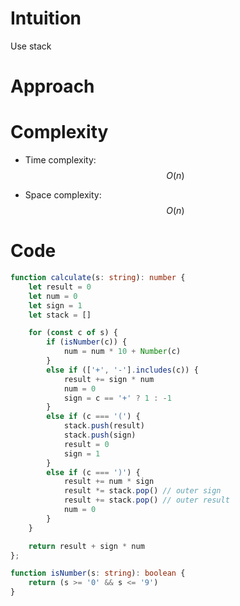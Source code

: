 # Intuition
Use stack

# Approach

# Complexity
- Time complexity: $$O(n)$$
<!-- Add your time complexity here, e.g. $$O(n)$$ -->

- Space complexity: $$O(n)$$
<!-- Add your space complexity here, e.g. $$O(n)$$ -->

# Code
```ts
function calculate(s: string): number {
    let result = 0
    let num = 0
    let sign = 1
    let stack = []

    for (const c of s) {
        if (isNumber(c)) {
            num = num * 10 + Number(c)
        }
        else if (['+', '-'].includes(c)) {
            result += sign * num
            num = 0
            sign = c == '+' ? 1 : -1
        }
        else if (c === '(') {
            stack.push(result)
            stack.push(sign)
            result = 0
            sign = 1
        }
        else if (c === ')') {
            result += num * sign
            result *= stack.pop() // outer sign
            result += stack.pop() // outer result
            num = 0
        }
    }

    return result + sign * num
};

function isNumber(s: string): boolean {
    return (s >= '0' && s <= '9')
}
```